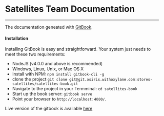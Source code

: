 # Satellites Team Documentation
---
The documentation geneated with [GitBook](https://www.gitbook.com).

#### Installation

Installing GitBook is easy and straightforward. Your system just needs to meet these two requirements:

* NodeJS (v4.0.0 and above is recommended)
* Windows, Linux, Unix, or Mac OS X
* Install with NPM: `npm install gitbook-cli -g`
* clone the project `git clone git@git.osiris.withoxylane.com:stores-satellites/satellites-book.git`
* Navigate to the project in your Termminal: `cd satellites-book`
* Start up the book server: `gitbook serve`
* Point your browser to `http://localhost:4000/`.

Live version of the gitbook is available [here](https://satellites.gitbook.io/satellites-book)
